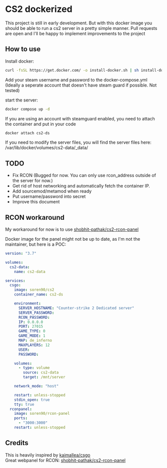 # CS2 dockerized

This project is still in early development. But with this docker image you should be able to run a cs2 server in a pretty simple manner. Pull requests are open and I'll be happy to implement improvements to the project

## How to use

Install docker:
```bash
curl -fsSL https://get.docker.com/ -o install-docker.sh | sh install-docker.sh
```
  
Add your steam username and password to the docker-compose.yml (Ideally a seperate account that doesn't have steam guard if possible. Not tested)
  
start the server:
```bash
docker compose up -d
```

If you are using an account with steamguard enabled, you need to attach the container and put in your code
```bash
docker attach cs2-ds
```

If you need to modify the server files, you will find the server files here: /var/lib/docker/volumes/cs2-data/_data/ 

## TODO

- Fix RCON (Bugged for now. You can only use rcon_address outside of the server for now.)
- Get rid of host networking and automatically fetch the container IP.
- Add sourcemod/metamod when ready
- Put username/password into secret
- Improve this document

## RCON workaround
My workaround for now is to use [shobhit-pathak/cs2-rcon-panel](https://github.com/shobhit-pathak/cs2-rcon-panel)
  
Docker image for the panel might not be up to date, as I'm not the maintainer, but here is a POC:
```yaml
version: "3.7"

volumes:
  cs2-data:
    name: cs2-data

services:
  csgo:
    image: soren90/cs2
    container_name: cs2-ds

    environment:
      SERVER_HOSTNAME: "Counter-strike 2 Dedicated server"
      SERVER_PASSWORD: 
      RCON_PASSWORD: 
      IP: 0.0.0.0
      PORT: 27015
      GAME_TYPE: 0
      GAME_MODE: 1
      MAP: de_inferno
      MAXPLAYERS: 12
      USER:
      PASSWORD:

    volumes:
      - type: volume
        source: cs2-data
        target: /mnt/server

    network_mode: "host"

    restart: unless-stopped
    stdin_open: true
    tty: true
  rconpanel:
    image: soren90/rcon-panel
    ports:
      - "3000:3000"
    restart: unless-stopped

```

## Credits

This is heavily inspired by [kaimallea/csgo](https://github.com/kaimallea/csgo)  
Great webpanel for RCON:  [shobhit-pathak/cs2-rcon-panel](https://github.com/shobhit-pathak/cs2-rcon-panel)
